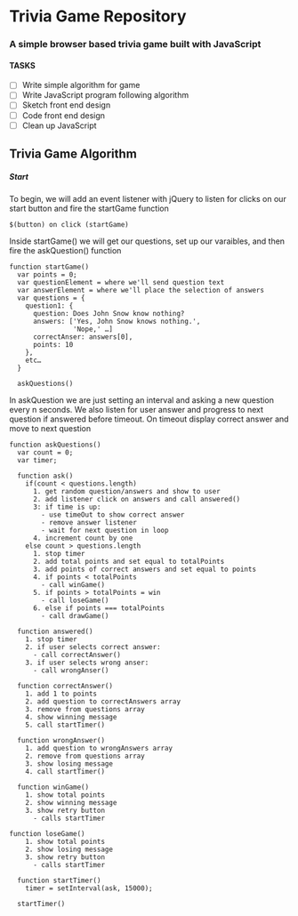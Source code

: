 # Trivia Game Repository
### A simple browser based trivia game built with JavaScript

#### TASKS
- [ ] Write simple algorithm for game
- [ ] Write JavaScript program following algorithm
- [ ] Sketch front end design
- [ ] Code front end design
- [ ] Clean up JavaScript

## Trivia Game Algorithm
##### Start
To begin, we will add an event listener with jQuery to listen for clicks on our start button and fire the startGame function
```
$(button) on click (startGame)
```

Inside startGame() we will get our questions, set up our varaibles, and then fire the askQuestion() function
```
function startGame()
  var points = 0;
  var questionElement = where we'll send question text
  var answerElement = where we'll place the selection of answers 
  var questions = {
    question1: {
      question: Does John Snow know nothing?
      answers: ['Yes, John Snow knows nothing.',
                'Nope,' …]
      correctAnser: answers[0],
      points: 10
    },
    etc…
  }

  askQuestions()
```

In askQuestion we are just setting an interval and asking a new question every n seconds. We also listen for user answer and progress to next question if answered before timeout. On timeout display correct answer and move to next question
```
function askQuestions()
  var count = 0;
  var timer;

  function ask()
    if(count < questions.length)
      1. get random question/answers and show to user
      2. add listener click on answers and call answered()
      3: if time is up:
        - use timeOut to show correct answer
        - remove answer listener
        - wait for next question in loop
      4. increment count by one
    else count > questions.length
      1. stop timer
      2. add total points and set equal to totalPoints
      3. add points of correct answers and set equal to points
      4. if points < totalPoints
        - call winGame()
      5. if points > totalPoints = win
        - call loseGame()      
      6. else if points === totalPoints
        - call drawGame()
  
  function answered()
    1. stop timer
    2. if user selects correct answer:
      - call correctAnswer()
    3. if user selects wrong anser:
      - call wrongAnser()

  function correctAnswer()
    1. add 1 to points
    2. add question to correctAnswers array
    3. remove from questions array 
    4. show winning message
    5. call startTimer()

  function wrongAnswer()
    1. add question to wrongAnswers array
    2. remove from questions array 
    3. show losing message
    4. call startTimer()

  function winGame()
    1. show total points
    2. show winning message
    3. show retry button
      - calls startTimer

function loseGame()
    1. show total points
    2. show losing message
    3. show retry button
      - calls startTimer

  function startTimer()
    timer = setInterval(ask, 15000);

  startTimer()
```
